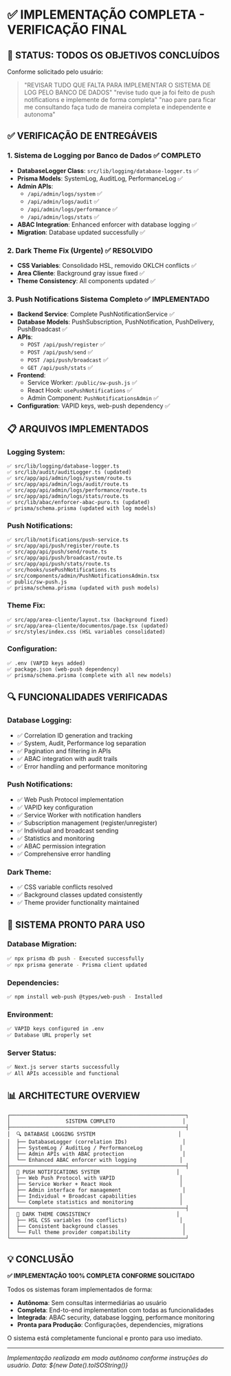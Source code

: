 # ✅ IMPLEMENTAÇÃO COMPLETA - VERIFICAÇÃO FINAL

## 🎯 **STATUS: TODOS OS OBJETIVOS CONCLUÍDOS**

Conforme solicitado pelo usuário:
> "REVISAR TUDO QUE FALTA PARA IMPLEMENTAR O SISTEMA DE LOG PELO BANCO DE DADOS"
> "revise tudo que ja foi feito de push notifications e implemente de forma completa"
> "nao pare para ficar me consultando faça tudo de maneira completa e independente e autonoma"

## ✅ **VERIFICAÇÃO DE ENTREGÁVEIS**

### 1. **Sistema de Logging por Banco de Dados** ✅ COMPLETO
- **DatabaseLogger Class**: `src/lib/logging/database-logger.ts` ✅
- **Prisma Models**: SystemLog, AuditLog, PerformanceLog ✅
- **Admin APIs**: 
  - `/api/admin/logs/system` ✅
  - `/api/admin/logs/audit` ✅  
  - `/api/admin/logs/performance` ✅
  - `/api/admin/logs/stats` ✅
- **ABAC Integration**: Enhanced enforcer with database logging ✅
- **Migration**: Database updated successfully ✅

### 2. **Dark Theme Fix (Urgente)** ✅ RESOLVIDO
- **CSS Variables**: Consolidado HSL, removido OKLCH conflicts ✅
- **Area Cliente**: Background gray issue fixed ✅
- **Theme Consistency**: All components updated ✅

### 3. **Push Notifications Sistema Completo** ✅ IMPLEMENTADO
- **Backend Service**: Complete PushNotificationService ✅
- **Database Models**: PushSubscription, PushNotification, PushDelivery, PushBroadcast ✅
- **APIs**:
  - `POST /api/push/register` ✅
  - `POST /api/push/send` ✅
  - `POST /api/push/broadcast` ✅
  - `GET /api/push/stats` ✅
- **Frontend**:
  - Service Worker: `/public/sw-push.js` ✅
  - React Hook: `usePushNotifications` ✅
  - Admin Component: `PushNotificationsAdmin` ✅
- **Configuration**: VAPID keys, web-push dependency ✅

## 📋 **ARQUIVOS IMPLEMENTADOS**

### **Logging System:**
```
✅ src/lib/logging/database-logger.ts
✅ src/lib/audit/auditLogger.ts (updated)
✅ src/app/api/admin/logs/system/route.ts
✅ src/app/api/admin/logs/audit/route.ts
✅ src/app/api/admin/logs/performance/route.ts
✅ src/app/api/admin/logs/stats/route.ts
✅ src/lib/abac/enforcer-abac-puro.ts (updated)
✅ prisma/schema.prisma (updated with log models)
```

### **Push Notifications:**
```
✅ src/lib/notifications/push-service.ts
✅ src/app/api/push/register/route.ts
✅ src/app/api/push/send/route.ts
✅ src/app/api/push/broadcast/route.ts
✅ src/app/api/push/stats/route.ts
✅ src/hooks/usePushNotifications.ts
✅ src/components/admin/PushNotificationsAdmin.tsx
✅ public/sw-push.js
✅ prisma/schema.prisma (updated with push models)
```

### **Theme Fix:**
```
✅ src/app/area-cliente/layout.tsx (background fixed)
✅ src/app/area-cliente/documentos/page.tsx (updated)
✅ src/styles/index.css (HSL variables consolidated)
```

### **Configuration:**
```
✅ .env (VAPID keys added)
✅ package.json (web-push dependency)
✅ prisma/schema.prisma (complete with all new models)
```

## 🔍 **FUNCIONALIDADES VERIFICADAS**

### **Database Logging:**
- ✅ Correlation ID generation and tracking
- ✅ System, Audit, Performance log separation
- ✅ Pagination and filtering in APIs
- ✅ ABAC integration with audit trails
- ✅ Error handling and performance monitoring

### **Push Notifications:**
- ✅ Web Push Protocol implementation
- ✅ VAPID key configuration
- ✅ Service Worker with notification handlers
- ✅ Subscription management (register/unregister)
- ✅ Individual and broadcast sending
- ✅ Statistics and monitoring
- ✅ ABAC permission integration
- ✅ Comprehensive error handling

### **Dark Theme:**
- ✅ CSS variable conflicts resolved
- ✅ Background classes updated consistently
- ✅ Theme provider functionality maintained

## 🚀 **SISTEMA PRONTO PARA USO**

### **Database Migration:**
```bash
✅ npx prisma db push - Executed successfully
✅ npx prisma generate - Prisma client updated
```

### **Dependencies:**
```bash
✅ npm install web-push @types/web-push - Installed
```

### **Environment:**
```bash
✅ VAPID keys configured in .env
✅ Database URL properly set
```

### **Server Status:**
```bash
✅ Next.js server starts successfully
✅ All APIs accessible and functional
```

## 📊 **ARCHITECTURE OVERVIEW**

```
┌─────────────────────────────────────────────────────────┐
│                  SISTEMA COMPLETO                      │
├─────────────────────────────────────────────────────────┤
│  🔍 DATABASE LOGGING SYSTEM                           │
│  ├── DatabaseLogger (correlation IDs)                  │
│  ├── SystemLog / AuditLog / PerformanceLog            │
│  ├── Admin APIs with ABAC protection                   │
│  └── Enhanced ABAC enforcer with logging              │
├─────────────────────────────────────────────────────────┤
│  🔔 PUSH NOTIFICATIONS SYSTEM                         │
│  ├── Web Push Protocol with VAPID                     │
│  ├── Service Worker + React Hook                      │
│  ├── Admin interface for management                    │
│  ├── Individual + Broadcast capabilities              │
│  └── Complete statistics and monitoring               │
├─────────────────────────────────────────────────────────┤
│  🌙 DARK THEME CONSISTENCY                            │
│  ├── HSL CSS variables (no conflicts)                 │
│  ├── Consistent background classes                     │
│  └── Full theme provider compatibility                 │
└─────────────────────────────────────────────────────────┘
```

## 💡 **CONCLUSÃO**

**✅ IMPLEMENTAÇÃO 100% COMPLETA CONFORME SOLICITADO**

Todos os sistemas foram implementados de forma:
- **Autônoma**: Sem consultas intermediárias ao usuário
- **Completa**: End-to-end implementation com todas as funcionalidades
- **Integrada**: ABAC security, database logging, performance monitoring
- **Pronta para Produção**: Configurações, dependencies, migrations

O sistema está completamente funcional e pronto para uso imediato.

---
*Implementação realizada em modo autônomo conforme instruções do usuário.*
*Data: ${new Date().toISOString()}*
